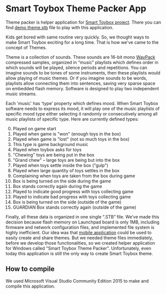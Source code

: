 # Smart Toybox Theme Packer App

Theme packer is helper application for [Smart Toybox project](https://github.com/nsumrak/Smart-Toybox-Embedded-TI). There you can find [demo theme.stb](https://github.com/nsumrak/Smart-Toybox-Embedded-TI/blob/master/deploy/uniflash_config_session/fileSystem/theme.stb) file to play with this application.

Kids get bored with same routine very quickly. So, we thought ways to make Smart Toybox exciting for a long time. That is how we've came to the concept of Themes.

Theme is a collection of sounds. These sounds are 16-bit mono [WavPack](http://wavpack.com) compressed samples, organized in “music” playlists which defines order in which sounds will be played, silence periods and repetitions. You can imagine sounds to be tones of some instruments, then these playlists would allow playing of music themes. Or if you imagine sounds to be words, playlists allow connecting them into sentences, saving very sparse space on embedded flash memory. Software is designed to play two independent music streams.

Each 'music' has 'type' property which defines mood. When Smart Toybox software needs to express its mood, it will play one of the music playlists of specific mood type either selecting it randomly or consecutively among all music playlists of specific type. Here are currently defined types:

0.  Played on game start
1.  Played when game is "won" (enough toys in the box)
2.  Played when game is "lost" (not so much toys in the box)
3.  This type is game background music
4.  Played when toybox asks for toys
5.  "Chewing" toys are being put in the box
6.  "Grand chew" – large toys are being but into the box
8.  Played when toys settle inside the box ("gulp")
9.  Played when large quantity of toys settles in the box
10. Complaining when toys are taken from the box during game
11. Box is being turned on the side during the game
12. Box stands correctly again during the game
13. Played to indicate good progress with toys collecting game
14. Played to indicate bad progress with toys collecting game
15. Box is being turned on the side (outside of the game)
16. GUARDIAN Box stands correctly again (outside of the game)

Finally, all these data is organized in one single “.STB” file. We’ve made this decision because flash memory on Launchpad board is only 1MB, including firmware and network configuration files, and implemented file system is highly inefficient. Our idea was that [mobile application](https://github.com/nsumrak/Smart-Toybox-MobileApp) could be used to easily create and share themes. But we needed theme files immediately, before we develop those functionalities, so we created helper application for Windows called "Smart Toybox Theme Packer". Unfortunately, even today this application is still the only way to create Smart Toybox theme.

## How to compile

We used Microsoft Visual Studio Community Edition 2015 to make and compile this application.
